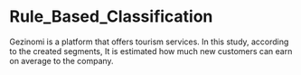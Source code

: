 # Rule_Based_Classification
Gezinomi is a platform that offers tourism services. In this study, according to the created segments, It is estimated how much new customers can earn on average to the company.

